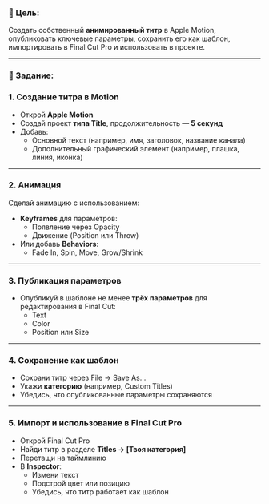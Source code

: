 ### **🎯 Цель:**

Создать собственный **анимированный титр** в Apple Motion, опубликовать ключевые параметры, сохранить его как шаблон, импортировать в Final Cut Pro и использовать в проекте.

---

### **📝 Задание:**

### **1. Создание титра в Motion**

- Открой **Apple Motion**
- Создай проект **типа Title**, продолжительность — **5 секунд**
- Добавь:
    - Основной текст (например, имя, заголовок, название канала)
    - Дополнительный графический элемент (например, плашка, линия, иконка)

---

### **2. Анимация**

Сделай анимацию с использованием:

- **Keyframes** для параметров:
    - Появление через Opacity
    - Движение (Position или Throw)
- Или добавь **Behaviors**:
    - Fade In, Spin, Move, Grow/Shrink

---

### **3. Публикация параметров**

- Опубликуй в шаблоне не менее **трёх параметров** для редактирования в Final Cut:
    - Text
    - Color
    - Position или Size

---

### **4. Сохранение как шаблон**

- Сохрани титр через File → Save As…
- Укажи **категорию** (например, Custom Titles)
- Убедись, что опубликованные параметры сохраняются

---

### **5. Импорт и использование в Final Cut Pro**

- Открой Final Cut Pro
- Найди титр в разделе **Titles → [Твоя категория]**
- Перетащи на таймлинию
- В **Inspector**:
    - Измени текст
    - Подстрой цвет или позицию
    - Убедись, что титр работает как шаблон